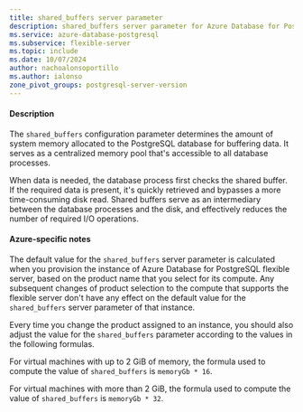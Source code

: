 ```yaml
---
title: shared_buffers server parameter
description: shared_buffers server parameter for Azure Database for PostgreSQL - Flexible Server.
ms.service: azure-database-postgresql
ms.subservice: flexible-server
ms.topic: include
ms.date: 10/07/2024
author: nachoalonsoportillo
ms.author: ialonso
zone_pivot_groups: postgresql-server-version
---
```

#### Description

The `shared_buffers` configuration parameter determines the amount of system memory allocated to the PostgreSQL database for buffering data. It serves as a centralized memory pool that's accessible to all database processes.

When data is needed, the database process first checks the shared buffer. If the required data is present, it's quickly retrieved and bypasses a more time-consuming disk read. Shared buffers serve as an intermediary between the database processes and the disk, and effectively reduces the number of required I/O operations.

#### Azure-specific notes
The default value for the `shared_buffers` server parameter is calculated when you provision the instance of Azure Database for PostgreSQL flexible server, based on the product name that you select for its compute. Any subsequent changes of product selection to the compute that supports the flexible server don't have any effect on the default value for the `shared_buffers` server parameter of that instance.

Every time you change the product assigned to an instance, you should also adjust the value for the `shared_buffers` parameter according to the values in the following formulas.

For virtual machines with up to 2 GiB of memory, the formula used to compute the value of `shared_buffers` is `memoryGb * 16`.

For virtual machines with more than 2 GiB, the formula used to compute the value of `shared_buffers` is `memoryGb * 32`.